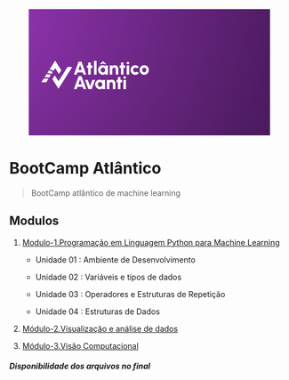 <div align='center'>
    <img src="Images/Atlantico.png">
</div>

# BootCamp Atlântico
> BootCamp atlântico de machine learning 

## Modulos

1. [Modulo-1.Programação em Linguagem Python para Machine Learning](/Modulo-1.Programação%20em%20Linguagem%20Python%20para%20Machine%20Learning/)
   * Unidade 01 : Ambiente de Desenvolvimento
   
   * Unidade 02 : Variáveis e tipos de dados
   
   * Unidade 03 : Operadores e Estruturas de Repetição
   
   * Unidade 04 : Estruturas de Dados

2. [Módulo-2.Visualização e análise de dados]()

3. [Módulo-3.Visão Computacional]()

#### _Disponibilidade dos arquivos no final_ 
